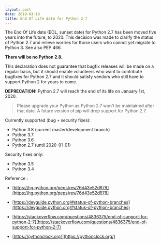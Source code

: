 ```yaml
---
layout: post
date: 2019-03-19
title: End Of Life date for Python 2.7 
---
```


The End Of Life date (EOL, sunset date) for Python 2.7 has been moved five years into the future, to 2020.  This decision was made to clarify the status of Python 2.7 and relieve worries for those users who cannot yet migrate to Python 3.  See also PEP 466.

**There will be no Python 2.8.**

This declaration does not guarantee that bugfix releases will be made on a regular basis, but it should enable volunteers who want to contribute bugfixes for Python 2.7 and it should satisfy vendors who still have to support Python 2 for years to come.



**DEPRECATION:** Python 2.7 will reach the end of its life on January 1st, 2020.

> Please upgrade your Python as Python 2.7 won't be maintained after that date. A future version of pip will drop support for Python 2.7.



Currently supported (bug + security fixes):

-    Python 3.8 (current master/development branch)
-    Python 3.7
-    Python 3.6
-    Python 2.7 (until 2020-01-01)

Security fixes only:

-    Python 3.5
-    Python 3.4

Reference :

- [https://hg.python.org/peps/rev/76d43e52d978](https://hg.python.org/peps/rev/76d43e52d978)

- [https://devguide.python.org/#status-of-python-branches](https://devguide.python.org/#status-of-python-branches)

- [https://stackoverflow.com/questions/4836375/end-of-support-for-python-2-7](https://stackoverflow.com/questions/4836375/end-of-support-for-python-2-7)

- [https://pythonclock.org/](https://pythonclock.org/)
